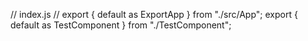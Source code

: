 // index.js
// export { default as ExportApp } from "./src/App";
export { default as TestComponent } from "./TestComponent";
